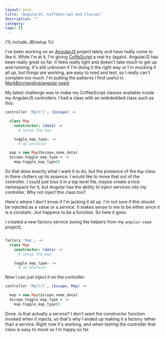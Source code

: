 ```yaml
---
layout: post
title: "AngularJS, CoffeeScript and Classes"
description: ""
category:
tags: []
---
```

{% include JB/setup %}

I've been working on an [AngularJS](http://angularjs.org/) project lately and have really come to like it. While I'm at it, I'm
giving [CoffeScript](http://coffeescript.org/) a real try (again). AngularJS has been really great so far. It feels really light
and doesn't take much to get up and running. It's still unknown if I'm doing it the _right_ way or I'm mucking it all up, but
things are working, are easy to read and test, so I really can't complain too much. I'm putting the patterns I find useful in
[MarkBorcherding/angular-seed](https://github.com/MarkBorcherding/angular-seed).

My latest challenge was to make my CoffeeScript classes available inside my AngularJS controllers. I had a class with an embdedded
class such as this:

```CoffeeScript
controller 'MyCtrl', ($scope) ->

  class Map
    constructor: (data) ->
      # setup the map

    toggle_map_type: ->
      # do whatever

  map = new Map($scope.some_data)
  $scope.toggle_map_type = ->
    map.toggle_map_type()

```

So that does exactly what I want it to do, but the presence of the `Map` class in there clutters up its essence. I would like to move that
out of the controller. I could just toss it in a top level file, maybe create a nice namespace for it, but Angular has the ability
to inject services into my controller. Why not inject this class too?

Here's where I don't know if I'm jacking it all up. I'm not sure if this should be injected as a value or a service. It makes sense to me
to be either since it is a constant...but happens to be a function. So here it goes.

I created a new factory service (using the helpers from my `angular-seed` project).

```CoffeeScript

factory 'Map', ->
  class Map
    constructor: (data) ->
      # setup the map

    toggle_map_type: ->
      # do whatever
```

Now I can just inject it on the controller.

```CoffeeScript
controller 'MyCtrl', ($scope, Map) ->

  map = new Map($scope.some_data)
  $scope.toggle_map_type = ->
    map.toggle_map_type()
```

Done. Is that actually a service? I don't want the constructor function invoked when it injects, so that's why I ended up making it a
factory rather than a service. Right now it's working, and when testing the controller that class is easy to mock so I'm happy so far.


